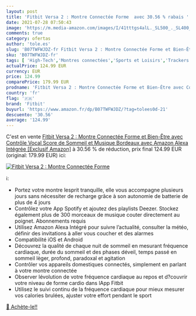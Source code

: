```yaml
---
layout: post
title: 'Fitbit Versa 2 : Montre Connectée Forme  avec 30.56 % rabais '
date: 2021-07-28 07:50:43
image: 'https://m.media-amazon.com/images/I/41tttgs4alL._SL500_._SL400_.jpg'
comments: true
category: ofertas
author: 'tole.es'
slug: 'B07TWFWJDZ-fr Fitbit Versa 2 : Montre Connectée Forme et Bien-Être avec...'
sku: 'B07TWFWJDZ-fr'
tags: [ 'High-Tech','Montres connectées','Sports et Loisirs','Trackers dactivité','Téléphones portables et accessoires','fitbit','Électronique sportive', ]
actualPrice: 124.99 EUR
currency: EUR
price: 124.99
comparePrice: 179.99 EUR
prodname: 'Fitbit Versa 2 : Montre Connectée Forme et Bien-Être avec Contrôle Vocal  Score de Sommeil et Musique  Bordeaux  avec Amazon Alexa Intégrée [Exclusif Amazon]'
country: 'fr'
flag: '🇫🇷'
brand: 'Fitbit'
buyurl: 'https://www.amazon.fr/dp/B07TWFWJDZ/?tag=tolees0d-21'
descuento: '30.56'
average: '124.99'
---
```


C'est en vente [Fitbit Versa 2 : Montre Connectée Forme et Bien-Être avec Contrôle Vocal  Score de Sommeil et Musique  Bordeaux  avec Amazon Alexa Intégrée [Exclusif Amazon]](https://www.amazon.fr/dp/B07TWFWJDZ/?tag=tolees0d-21)  à  30.56 % de réduction, prix final  124.99 EUR (original: 179.99 EUR) ici:

[![Fitbit Versa 2 : Montre Connectée Forme ](https://m.media-amazon.com/images/I/41tttgs4alL._SL500_._SL400_.jpg)](https://www.amazon.fr/dp/B07TWFWJDZ/?tag=tolees0d-21)

ℹ️:

- Portez votre montre lesprit tranquille, elle vous accompagne plusieurs jours sans nécessiter de recharge grâce à son autonomie de batterie de plus de 4 jours
- Contrôlez votre App Spotify et ajoutez des playlists Deezer. Stockez également plus de 300 morceaux de musique couter directement au poignet. Abonnements requis
- Utilisez Amazon Alexa Intégré pour suivre l’actualité, consulter la météo, définir des invitations à aller vous coucher et des alarmes
- Compatibilité iOS et Android
- Découvrez la qualité de chaque nuit de sommeil en mesurant fréquence cardiaque, durée du sommeil et des phases déveil, temps passé en sommeil lèger, profond, paradoxal et agitation
- Contrôler vos appareils domestiques connectés, simplement en parlant à votre montre connectée
- Observer lévolution de votre fréquence cardiaque au repos et d?couvrir votre niveau de forme cardio dans lApp Fitbit
- Utilisez le suivi continu de la fréquence cardiaque pour mieux mesurer vos calories brulées, ajuster votre effort pendant le sport

[🛒 Achète-le!!](https://www.amazon.fr/dp/B07TWFWJDZ/?tag=tolees0d-21)
